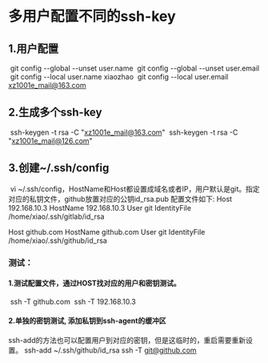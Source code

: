 # 多用户配置不同的ssh-key

## 1.用户配置

​	git config --global --unset user.name
​	git config --global --unset user.email
​	git config --local user.name xiaozhao
​	git config --local user.email xz1001e_mail@163.com

## 2.生成多个ssh-key

​	ssh-keygen -t rsa -C "xz1001e_mail@163.com"
​	ssh-keygen -t rsa -C "xz1001e_mail@126.com"

## 3.创建~/.ssh/config

​	vi ~/.ssh/config，HostName和Host都设置成域名或者IP，用户默认是git。指定对应的私钥文件，github放置对应的公钥id_rsa.pub
配置文件如下:
 Host 192.168.10.3
 HostName 192.168.10.3
 User git
 IdentityFile /home/xiao/.ssh/gitlab/id_rsa

 Host github.com
 HostName github.com
 User git
 IdentityFile /home/xiao/.ssh/github/id_rsa

### 测试：

#### 1.测试配置文件，通过HOST找对应的用户和密钥测试。
​	ssh -T github.com
​	ssh -T 192.168.10.3

#### 2.单独的密钥测试, 添加私钥到ssh-agent的缓冲区

​	ssh-add的方法也可以配置用户到对应的密钥，但是这临时的，重启需要重新设置。
 	ssh-add ~/.ssh/github/id_rsa
 	ssh -T git@github.com

